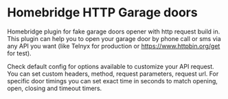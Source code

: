 # Homebridge HTTP Garage doors
Homebridge plugin for fake garage doors opener with http request build in.
This plugin can help you to open your garage door by phone call or sms via any API you want (like Telnyx for production or https://www.httpbin.org/get for test).

Check default config for options available to customize your API request. You can set custom headers, method, request parameters, request url.
For specific door timings you can set exact time in seconds to match opening, open, closing and timeout timers.
